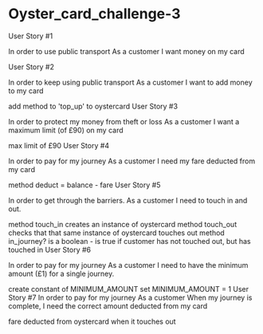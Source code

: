 # Oyster_card_challenge-3

User Story #1

In order to use public transport As a customer I want money on my card

User Story #2

In order to keep using public transport As a customer I want to add money to my card

add method to 'top_up' to oystercard
User Story #3

In order to protect my money from theft or loss As a customer I want a maximum limit (of £90) on my card

max limit of £90
User Story #4

In order to pay for my journey As a customer I need my fare deducted from my card

method deduct = balance - fare
User Story #5

In order to get through the barriers. As a customer I need to touch in and out.

method touch_in creates an instance of oystercard
method touch_out checks that that same instance of oystercard touches out
method in_journey? is a boolean - is true if customer has not touched out, but has touched in
User Story #6

In order to pay for my journey As a customer I need to have the minimum amount (£1) for a single journey.

create constant of MINIMUM_AMOUNT
set MINIMUM_AMOUNT = 1
User Story #7 In order to pay for my journey As a customer When my journey is complete, I need the correct amount deducted from my card

fare deducted from oystercard when it touches out
